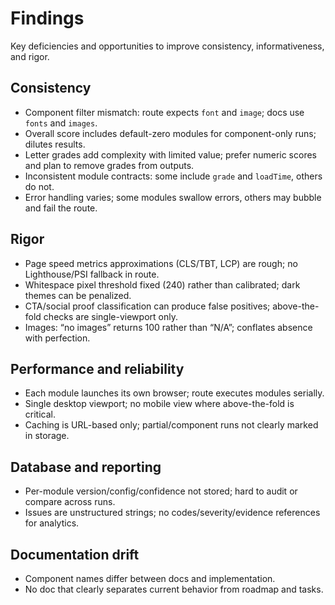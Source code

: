 # Findings

Key deficiencies and opportunities to improve consistency, informativeness, and rigor.

## Consistency
- Component filter mismatch: route expects `font` and `image`; docs use `fonts` and `images`.
- Overall score includes default-zero modules for component-only runs; dilutes results.
- Letter grades add complexity with limited value; prefer numeric scores and plan to remove grades from outputs.
- Inconsistent module contracts: some include `grade` and `loadTime`, others do not.
- Error handling varies; some modules swallow errors, others may bubble and fail the route.

## Rigor
- Page speed metrics approximations (CLS/TBT, LCP) are rough; no Lighthouse/PSI fallback in route.
- Whitespace pixel threshold fixed (240) rather than calibrated; dark themes can be penalized.
- CTA/social proof classification can produce false positives; above-the-fold checks are single-viewport only.
- Images: “no images” returns 100 rather than “N/A”; conflates absence with perfection.

## Performance and reliability
- Each module launches its own browser; route executes modules serially.
- Single desktop viewport; no mobile view where above-the-fold is critical.
- Caching is URL-based only; partial/component runs not clearly marked in storage.

## Database and reporting
- Per-module version/config/confidence not stored; hard to audit or compare across runs.
- Issues are unstructured strings; no codes/severity/evidence references for analytics.

## Documentation drift
- Component names differ between docs and implementation.
- No doc that clearly separates current behavior from roadmap and tasks. 